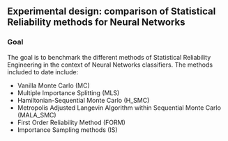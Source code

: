 ## Experimental design: comparison of Statistical Reliability methods for Neural Networks

### Goal 

The goal is to benchmark the different methods of Statistical Reliability Engineering in the context of Neural Networks classifiers. The methods included to date include:
* Vanilla Monte Carlo (MC)
* Multiple Importance Splitting (MLS)
* Hamiltonian-Sequential Monte Carlo (H_SMC)
* Metropolis Adjusted Langevin Algorithm within Sequential Monte Carlo (MALA_SMC)
* First Order Reliability Method (FORM)
* Importance Sampling methods (IS)